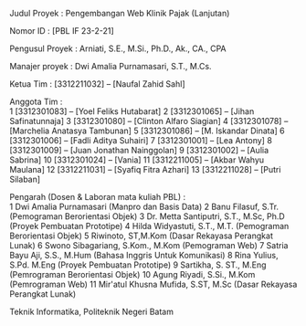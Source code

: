 Judul Proyek    :   Pengembangan Web Klinik Pajak (Lanjutan)

Nomor ID        :   [PBL IF 23-2-21]

Pengusul Proyek :   Arniati, S.E., M.Si., Ph.D., Ak., CA., CPA

Manajer proyek	:	Dwi Amalia Purnamasari, S.T., M.Cs.

Ketua Tim       :   [3312211032] – [Naufal Zahid Sahl]

Anggota Tim	:	
1	[3312301083] – [Yoel Feliks Hutabarat]
2	[3312301065] – [Jihan Safinatunnaja]
3	[3312301080] – [Clinton Alfaro Siagian]
4	[3312301078] – [Marchelia Anatasya Tambunan]
5	[3312301086] – [M. Iskandar Dinata]
6	[3312301006] – [Fadli Aditya Suhairi]
7	[3312301001] – [Lea Antony]
8	[3312301009] – [Juan Jonathan Nainggolan]
9	[3312301002] – [Aulia Sabrina]
10	[3312301024] – [Vania]
11  [3312211005] – [Akbar Wahyu Maulana]
12  [3312211031] – [Syafiq Fitra Azhari]
13  [3312211028] – [Putri Silaban]

Pengarah (Dosen & Laboran mata kuliah PBL)	:	
1	Dwi Amalia Purnamasari (Manpro dan Basis Data)
2	Banu Filasuf, S.Tr. (Pemograman Berorientasi Objek)
3	Dr. Metta Santiputri, S.T., M.Sc, Ph.D (Proyek Pembuatan Prototipe)
4	Hilda Widyastuti, S.T., M.T. (Pemograman Berorientasi Objek)
5	Riwinoto, ST,M.Kom (Dasar Rekayasa Perangkat Lunak)
6	Swono Sibagariang, S.Kom., M.Kom (Pemograman Web)
7	Satria Bayu Aji, S.S., M.Hum (Bahasa Inggris Untuk Komunikasi)
8	Rina Yulius, S.Pd. M.Eng (Proyek Pembuatan Prototipe)
9	Sartikha, S. ST., M.Eng (Pemrograman Berorientasi Objek)
10	Agung Riyadi, S.Si., M.Kom (Pemrograman Web)
11	Mir'atul Khusna Mufida, S.ST, M.Sc (Dasar Rekayasa Perangkat Lunak)

Teknik Informatika, Politeknik Negeri Batam